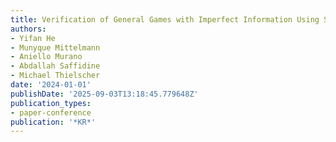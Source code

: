 ```yaml
---
title: Verification of General Games with Imperfect Information Using Strategy Logic
authors:
- Yifan He
- Munyque Mittelmann
- Aniello Murano
- Abdallah Saffidine
- Michael Thielscher
date: '2024-01-01'
publishDate: '2025-09-03T13:18:45.779648Z'
publication_types:
- paper-conference
publication: '*KR*'
---
```

